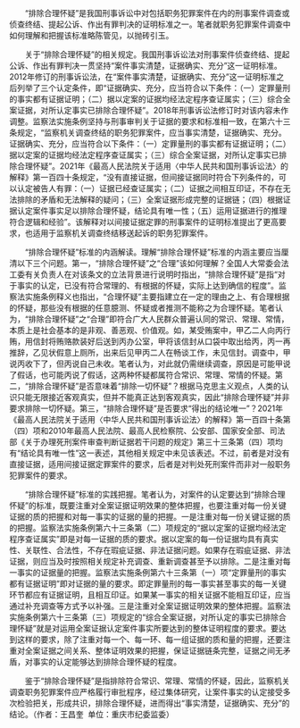 　　“排除合理怀疑”是我国刑事诉讼中对包括职务犯罪案件在内的刑事案件调查或侦查终结、提起公诉、作出有罪判决的证明标准之一。笔者就职务犯罪案件调查中如何理解和把握该标准略陈管见，以抛砖引玉。

　　关于“排除合理怀疑”的相关规定。我国刑事诉讼法对刑事案件侦查终结、提起公诉、作出有罪判决一贯坚持“案件事实清楚，证据确实、充分”这一证明标准。2012年修订的刑事诉讼法，在“案件事实清楚，证据确实、充分”这一证明标准之后列举了三个认定条件，即“证据确实、充分，应当符合以下条件：（一）定罪量刑的事实都有证据证明；（二）据以定案的证据均经法定程序查证属实；（三）综合全案证据，对所认定事实已排除合理怀疑”。2018年刑事诉讼法修订时对该内容未作调整。监察法实施条例坚持与刑事审判关于证据的要求和标准相一致，在第六十三条规定，“监察机关调查终结的职务犯罪案件，应当事实清楚，证据确实、充分。证据确实、充分，应当符合以下条件：（一）定罪量刑的事实都有证据证明；（二）据以定案的证据均经法定程序查证属实；（三）综合全案证据，对所认定事实已排除合理怀疑”。2021年《最高人民法院关于适用〈中华人民共和国刑事诉讼法〉的解释》第一百四十条规定，“没有直接证据，但间接证据同时符合下列条件的，可以认定被告人有罪：（一）证据已经查证属实；（二）证据之间相互印证，不存在无法排除的矛盾和无法解释的疑问；（三）全案证据形成完整的证据链；（四）根据证据认定案件事实足以排除合理怀疑，结论具有唯一性；（五）运用证据进行的推理符合逻辑和经验”。该解释对以间接证据定罪的刑事案件的证明标准提出了更高要求，也适用于监察机关调查终结移送起诉的职务犯罪案件。

　　“排除合理怀疑”标准的内涵解读。理解“排除合理怀疑”标准的内涵主要应当厘清以下三个问题。第一，“排除合理怀疑”之“合理”该如何理解？全国人大常委会法工委有关负责人在对该条文的立法背景进行说明时指出，“排除合理怀疑”是指“对于事实的认定，已没有符合常理的、有根据的怀疑，实际上达到确信的程度”。监察法实施条例释义也指出，“合理怀疑”主要指建立在一定的理由之上、有合理根据的怀疑，那些没有根据的任意臆测、怀疑或者推测不能称之为合理怀疑。笔者认为，“排除合理怀疑”之“合理”即符合广大人民群众普遍认同的常识、常理、常情，本质上是社会基本的是非观、善恶观、价值观。如，某受贿案中，甲乙二人向丙行贿，用信封将贿赂款装好后送到丙办公室，甲将该信封从口袋中取出给丙，丙一再推辞，乙见状假意上厕所，出来后见甲丙二人在畅谈工作，未见信封。调查中，甲说丙收下了，但丙说自己未收。笔者认为，对此就仍需继续调查，原因是可能甲说了假话，也可能丙说了假话，这两种怀疑都属符合常识、常理、常情的怀疑。第二，“排除合理怀疑”是否意味着“排除一切怀疑”？根据马克思主义观点，人类的认识只能无限接近客观真实，但并不能真正达到客观真实，因此“排除合理怀疑”并非要求排除一切怀疑。第三，“排除合理怀疑”是否要求“得出的结论唯一”？2021年《最高人民法院关于适用〈中华人民共和国刑事诉讼法〉的解释》第一百四十条第（四）项和2010年最高人民法院、最高人民检察院、公安部、国家安全部、司法部《关于办理死刑案件审查判断证据若干问题的规定》第三十三条第（四）项均有“结论具有唯一性”这一表述，其他相关规定中未见该表述。不过，前者是对没有直接证据，适用间接证据定罪案件的要求，后者是对判处死刑案件而非对一般职务犯罪案件的要求。

　　“排除合理怀疑”标准的实践把握。笔者认为，对案件的认定要达到“排除合理怀疑”的标准，既要注重对全案证据证明效果的整体把握，也要注重对每一份关键证据的质的把握和对每一事实的证据的量的把握。一是注重对每一份关键证据的质的把握。监察法实施条例第六十三条第（二）项规定的“据以定案的证据均经法定程序查证属实”即是对每一证据的质的要求。据以定案的每一份证据均具有真实性、关联性、合法性，不存在瑕疵证据、非法证据问题。如果存在瑕疵证据、非法证据，则应当及时按照相关规定补充调查、重新调查甚至予以排除。二是注重对每一事实的证据量的把握。监察法实施条例第六十三条第（一）项“定罪量刑的事实都有证据证明”即对证据的量的要求。即定罪量刑的每一事实甚至事实的每一关键环节都应有证据证明，且相互印证。如果某一事实的相关证据不能相互印证，应当通过补充调查等方式予以补强。三是注重对全案证据证明效果的整体把握。监察法实施条例第六十三条第（三）项规定的“综合全案证据，对所认定的事实已排除合理怀疑”就是对运用全案证据认定案件事实所要达到的整体证明程度的要求。要达到这样的要求，除了注重对每一个、每一环、每一组证据的质和量的把握，还要注重对全案证据之间关系、整体证明效果的把握，保证证据链条完整，证据之间无矛盾，对事实的认定能够达到排除合理怀疑的程度。

　　鉴于“排除合理怀疑”是指排除符合常识、常理、常情的怀疑，因此，监察机关调查职务犯罪案件应严格履行审批程序，经过集体研究，让案件事实的认定接受多次检验把关，形成共识，排除合理怀疑，进而得出“事实清楚，证据确实、充分”的结论。（作者：王昌奎  单位：重庆市纪委监委）